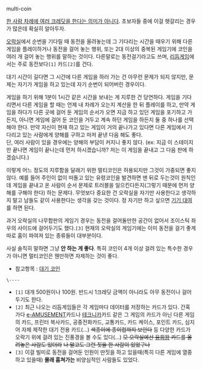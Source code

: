 multi-coin

[한 사람 차례에 여러 크레딧을 한다는 의미가 아니다](%EC%BD%94%EC%9D%B8%20%EB%9F%AC%EC%8B%9C.md).
초보자들 중에 이걸 헷갈리는 경우가 많은데 확실히 알아두자.

[오락실](%EC%98%A4%EB%9D%BD%EC%8B%A4.md)에서 순번을 기다릴 때 동전을 올려놓는데 그 기다리는 시간을 때우기
위해 다른 게임을 플레이하거나 동전을 걸어 놓는 행위, 또는 2대 이상의 중복된 게임기에 코인을 여러 개 걸어 놓는 행위를 말하는 것이다.
다른말로는 동전걸기라고도 쓰며, [리듬게임](%EB%A6%AC%EB%93%AC%EA%B2%8C%EC%9E%84.md)에서는 주로
동전보다`[1]` 카드`[2]`를 건다.

대기 시간이 길다면 그 시간에 다른 게임을 하러 가는 건 아무런 문제가 되지 않지만, 문제는 자기가 게임을 하고 있는데 자기 순번이 되어버린
경우이다.

게임을 하기 위해 1분이 1시간 같은 시간을 보내는 게 지루한 건 당연하다. 게임을 기다리면서 다른 게임을 할 때는 언제 내 차례가 오는지
계산을 한 뒤 플레이를 하고, 만약 게임을 하다가 다른 곳에 걸어 둔 게임의 순서가 오면 지금 하고 있던 게임을 포기하고 가든지, 아니면
게임에 걸어 둔 코인을 거두고 계속 하던 게임을 하든지 둘 중 하나를 선택해야 한다. 만약 자신이 현재 하고 있는 게임이 거의 끝나가고
있다면 다른 게임에서 기다리고 있는 사람에게 양해를 구하고 마저 끝낸 다음 해도 좋다.  
단, 여러 사람이 있을 경우에는 양해의 부담이 커지니 좋지 않다. (ex: 지금 이 스테이지만 끝나면 게임이 끝나는데 먼저 하시겠습니까?
저는 이 게임을 끝내고 그 다음 판에 하겠습니다.)

이렇게 어느 정도의 지루함을 달래기 위한 멀티코인은 허용되지만 그것이 가중되면 좋지 않다. 예를 들어 주인이 없이 떠돌고 있는 유령코인을
발견하면 맨 뒤로 두는것이 원칙인데 게임을 끝내고 온 사람이 순서 문제로 트러블을 일으킨다든지(그렇기 때문에 먼저 양해를 구해야 한다) 하는
문제다. 무엇보다 중요한 건 오락실을 자기만 사용한다고 생각하지 말고 남들도 같이 사용한다는 생각을 갖는 것이다. 정 자기만 하고 싶으면
[기기 대여](%EA%B8%B0%EA%B8%B0%20%EB%8C%80%EC%97%AC.md)를 하면 된다.

과거 오락실의 나무합판의 게임기 경우는 동전을 걸어둘만한 공간이 없어서 조이스틱 좌우의 사이드에 걸어두기도 했다.`[3]` 현재의 오락실의
게임기에는 이미 동전을 걸기 좋게 따로 홈이 파여져 있는 종류들이 대부분이다.

사실 솔직히 말하면 그냥 **안 하는 게 좋다**. 특히 코인이 4개 이상 걸려 있는 특수한 경우가 아니면 멀티코인은 웬만하면 자제하는 것이
좋다.

  * 참고항목 : [대기 코인](%EB%8C%80%EA%B8%B0%20%EC%BD%94%EC%9D%B8.md)  

`\----`

  * `[1]` 대개 500원이나 100원. 반드시 1크레딧 금액이 아니라도 아무 동전이나 걸어두기도 한다.
  * `[2]` 최근 나오는 리듬게임들은 각 게임마다 데이터를 저장하는 카드가 있다. 간혹 가다 [e-AMUSEMENT](e-AMUSEMENT.md)카드나 [테크니카](DJMAX%20TECHNIKA.md)카드 같은 그 게임의 카드가 아닌 다른 게임의 카드, 프린터 복사카드, 공중전화카드, 교통카드, 카드 케이스, 포인트 카드, 심지어 자체 제작한 대기 전용 카드(...) <del>색종이에 종이컵까지 보인다</del> 등 다양한 카드가 오락기 위에 걸려 있는 진풍경을 볼 수도 있다(...) <del>모 오락실에선 [유희왕](%EC%9C%A0%ED%9D%AC%EC%99%95.md) 카드를 올려놓은 사람도 있더라</del> <del>나 말고도 그런 짓을 한 사람이 있었구나</del>
  * `[3]` 이걸 빌미로 동전을 걸어둔 인원이 딴짓을 하고 있을때(특히 다른 게임에 열중하고 있을때) **몰래 훔쳐가는** 비양심적인 사람들도 있었다.

